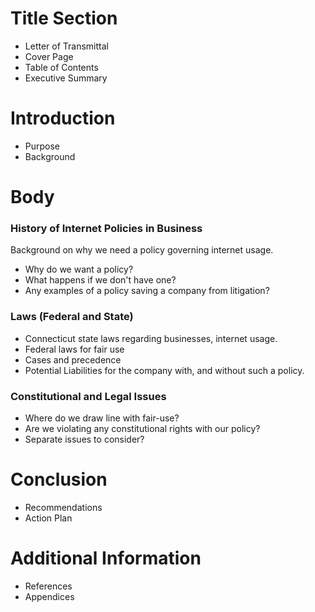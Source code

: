 # Title Section
 
 - Letter of Transmittal
 - Cover Page
 - Table of Contents
 - Executive Summary

# Introduction

 - Purpose
 - Background

# Body
### History of Internet Policies in Business
Background on why we need a policy governing internet usage.

 - Why do we want a policy?
 - What happens if we don't have one?
 - Any examples of a policy saving a company from litigation?

### Laws (Federal and State)
 - Connecticut state laws regarding businesses, internet usage.
 - Federal laws for fair use
 - Cases and precedence
 -  Potential Liabilities for the company with, and without such a policy.

### Constitutional and Legal Issues

 - Where do we draw line with fair-use? 
 - Are we violating any constitutional rights with our policy?
 - Separate issues to consider?


# Conclusion

 - Recommendations
 - Action Plan

# Additional Information

 - References
 - Appendices


